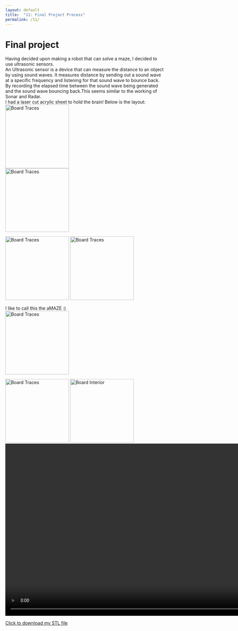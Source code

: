 ```yaml
---
layout: default
title:  "11: Final Project Process"
permalink: /11/
---
```


<h1>Final project</h1>



Having decided upon making a robot that can solve a maze, I decided to use ultrasonic sensors.
<br>
An Ultrasonic sensor is a device that can measure the distance to an object by using sound waves. It measures distance by sending out a sound wave at a specific frequency and listening for that sound wave to bounce back. By recording the elapsed time between the sound wave being generated and the sound wave bouncing back.This seems similar to the working of Sonar and Radar.
<br>
I had a laser cut acrylic sheet to hold the brain! Below is the layout: 
<br>
<img src="2.jpg" alt="Board Traces" style="height: 200px; max-width: 48%">
<br>
<img src="1.jpg" alt="Board Traces" style="height: 200px; max-width: 48%">

<img src="layout.jpg" alt="Board Traces" style="height: 200px; max-width: 48%">
<img src="wiring.jpg" alt="Board Traces" style="height: 200px; max-width: 48%">

I like to call this the aMAZE :) 
<br>
<img src="3.jpg" alt="Board Traces" style="height: 200px; max-width: 48%">



<!-- You can include comments that will not be translated to HTML -->

<!-- You can include links and images in the following format: -->


<!-- Or, you can also directly include HTML, for example to make a split image -->

<img src="board1.jpg" alt="Board Traces" style="height: 200px; max-width: 48%">
<img src="board2.jpg" alt="Board Interior" style="height: 200px; max-width: 48%">


<!-- You can also use HTML tags to include a video -->
<video width="955" height="541" controls>
	<source src="vid.mp4" type="video/mp4">
</video>

<!-- Or to add a download link to any (reasonably small) file in your permalink directory -->

<a href='cube.stl' download>Click to download my STL file</a>

